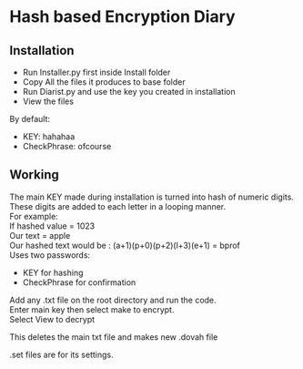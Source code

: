 # Hash based Encryption Diary
## Installation
- Run Installer.py first inside Install folder
- Copy All the files it produces to base folder
- Run Diarist.py and use the key you created in installation
- View the files


By default:  
- KEY: hahahaa  
- CheckPhrase: ofcourse  

## Working
The main KEY made during installation is turned into hash of numeric digits. These digits are added to each letter in a looping manner.  
For example:  
If hashed value = 1023  
Our text = apple  
Our hashed text would be : (a+1)(p+0)(p+2)(l+3)(e+1) = bprof  
Uses two passwords:  
- KEY for hashing
- CheckPhrase for confirmation


Add any .txt file on the root directory and run the code.  
Enter main key then select make to encrypt.  
Select View to decrypt  

This deletes the main txt file and makes new .dovah file  

.set files are for its settings.
